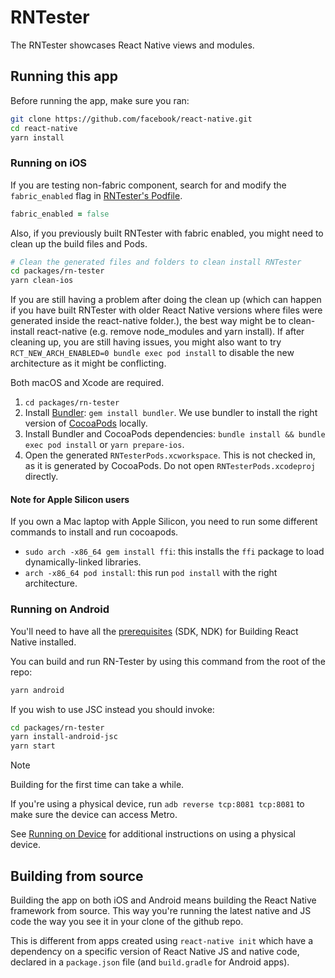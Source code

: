 # RNTester

The RNTester showcases React Native views and modules.

## Running this app

Before running the app, make sure you ran:
```sh
git clone https://github.com/facebook/react-native.git
cd react-native
yarn install
```

### Running on iOS

If you are testing non-fabric component, search for and modify the `fabric_enabled` flag in [RNTester's Podfile](https://github.com/facebook/react-native/blob/main/packages/rn-tester/Podfile).

```ruby
fabric_enabled = false
```

Also, if you previously built RNTester with fabric enabled, you might need to clean up the build files and Pods.
```sh
# Clean the generated files and folders to clean install RNTester
cd packages/rn-tester
yarn clean-ios
```

If you are still having a problem after doing the clean up (which can happen if you have built RNTester with older React Native versions where files were generated inside the react-native folder.), the best way might be to clean-install react-native (e.g. remove node_modules and yarn install). If after cleaning up, you are still having issues, you might also want to try `RCT_NEW_ARCH_ENABLED=0 bundle exec pod install` to disable the new architecture as it might be conflicting.

Both macOS and Xcode are required.
1. `cd packages/rn-tester`
2. Install [Bundler](https://bundler.io/): `gem install bundler`. We use bundler to install the right version of [CocoaPods](https://cocoapods.org/) locally.
3. Install Bundler and CocoaPods dependencies: `bundle install && bundle exec pod install` or `yarn prepare-ios`.
4. Open the generated `RNTesterPods.xcworkspace`. This is not checked in, as it is generated by CocoaPods. Do not open `RNTesterPods.xcodeproj` directly.

#### Note for Apple Silicon users

If you own a Mac laptop with Apple Silicon, you need to run some different commands to install and run cocoapods.

- `sudo arch -x86_64 gem install ffi`: this installs the `ffi` package to load dynamically-linked libraries.
- `arch -x86_64 pod install`: this run `pod install` with the right architecture.

### Running on Android

You'll need to have all the [prerequisites](https://reactnative.dev/contributing/how-to-build-from-source#prerequisites) (SDK, NDK) for Building React Native installed.

You can build and run RN-Tester by using this command from the root of the repo:

```sh
yarn android
```

If you wish to use JSC instead you should invoke:

```sh
cd packages/rn-tester
yarn install-android-jsc
yarn start
```

> [!NOTE]
> Building for the first time can take a while.

If you're using a physical device, run `adb reverse tcp:8081 tcp:8081` to make sure the device can access Metro.

See [Running on Device](https://reactnative.dev/docs/running-on-device) for additional instructions on using a physical device.

## Building from source

Building the app on both iOS and Android means building the React Native framework from source. This way you're running the latest native and JS code the way you see it in your clone of the github repo.

This is different from apps created using `react-native init` which have a dependency on a specific version of React Native JS and native code, declared in a `package.json` file (and `build.gradle` for Android apps).
